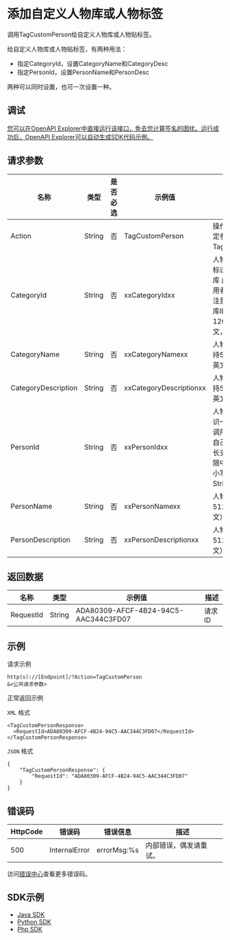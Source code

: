 # 添加⾃定义⼈物库或⼈物标签

调用TagCustomPerson给⾃定义⼈物库或⼈物贴标签。

给⾃定义⼈物库或⼈物贴标签，有两种⽤法：

-   指定CategoryId，设置CategoryName和CategoryDesc
-   指定PersonId，设置PersonName和PersonDesc

两种可以同时设置，也可⼀次设置⼀种。

## 调试

[您可以在OpenAPI Explorer中直接运行该接口，免去您计算签名的困扰。运行成功后，OpenAPI Explorer可以自动生成SDK代码示例。](https://api.aliyun.com/#product=Mts&api=TagCustomPerson&type=RPC&version=2014-06-18)

## 请求参数

|名称|类型|是否必选|示例值|描述|
|--|--|----|---|--|
|Action|String|否|TagCustomPerson|操作接口名，系统规定参数。取值：TagCustomPerson。 |
|CategoryId|String|否|xxCategoryIdxx|⼈物库ID，⽤于唯⼀标识⼀个⾃定义⼈物库 由调⽤者⽣成，调⽤者⾃⼰保证唯⼀性 注意不能与系统⼈物库ID相同 （最⻓⽀持120字符，不限中英文，不区分⼤⼩写）。 |
|CategoryName|String|否|xxCategoryNamexx|⼈物库名称（最⻓⽀持512字符，不限中英文）。 |
|CategoryDescription|String|否|xxCategoryDescriptionxx|⼈物库描述（最⻓⽀持512字符，不限中英文）。 |
|PersonId|String|否|xxPersonIdxx|⼈物ID，⽤于唯⼀标识⼀个⾃定义⼈物 由调⽤者⽣成，调⽤者⾃⼰保证唯⼀性 （最⻓⽀持120字符，不限中英文，不区分⼤⼩写）返回FaceId为String。 |
|PersonName|String|否|xxPersonNamexx|⼈物名称（最⻓⽀持512字符，不限中英文）。 |
|PersonDescription|String|否|xxPersonDescriptionxx|⼈物描述（最⻓⽀持512字符，不限中英文）。 |

## 返回数据

|名称|类型|示例值|描述|
|--|--|---|--|
|RequestId|String|ADA80309-AFCF-4B24-94C5-AAC344C3FD07|请求ID |

## 示例

请求示例

```
http(s)://[Endpoint]/?Action=TagCustomPerson
&<公共请求参数>
```

正常返回示例

`XML` 格式

```
<TagCustomPersonResponse>
  <RequestId>ADA80309-AFCF-4B24-94C5-AAC344C3FD07</RequestId>
</TagCustomPersonResponse>
```

`JSON` 格式

```
{
    "TagCustomPersonResponse": {
        "RequestId": "ADA80309-AFCF-4B24-94C5-AAC344C3FD07"
    }
}
```

## 错误码

|HttpCode|错误码|错误信息|描述|
|--------|---|----|--|
|500|InternalError|errorMsg:%s|内部错误，偶发请重试。|

访问[错误中心](https://error-center.aliyun.com/status/product/Mts)查看更多错误码。

## SDK示例

-   [Java SDK](https://help.aliyun.com/document_detail/188025.html?spm=a2c4g.11186623.6.787.6d547ae0hTPznN)
-   [Python SDK](https://help.aliyun.com/document_detail/188026.html?spm=a2c4g.11186623.6.788.a1e365d1K2YUVh)
-   [Php SDK](https://help.aliyun.com/document_detail/188027.html?spm=a2c4g.11186623.6.789.48ee2658uXrHDL)

